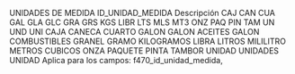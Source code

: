 UNIDADES DE MEDIDA
ID_UNIDAD_MEDIDA Descripción
CAJ
CAN
CUA
GAL
GLA
GLC
GRA
GRS
KGS
LIBR
LTS
MLS
MT3
ONZ
PAQ
PIN
TAM
UN
UND
UNI
CAJA
CANECA
CUARTO
GALON
GALON ACEITES
GALON COMBUSTIBLES
GRANEL
GRAMO
KILOGRAMOS
LIBRA
LITROS
MILILITRO
METROS CUBICOS
ONZA
PAQUETE
PINTA
TAMBOR
UNIDAD
UNIDADES
UNIDAD
Aplica para los campos: f470_id_unidad_medida,
